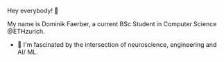 Hey everybody! 👋

My name is Dominik Faerber, a current BSc Student in Computer Science @ETHzurich.

- 🧠 I'm fascinated by the intersection of neuroscience, engineering and AI/ ML.
